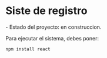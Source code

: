<h1>Siste de registro</h1>
- Estado del proyecto: en construccion.

Para ejecutar el sistema, debes poner:

```npm install react```
